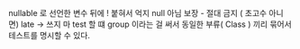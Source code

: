 nullable 로 선언한 변수 뒤에 ! 붙혀서 억지 null 아님 보장 - 절대 금지 ( 초고수 아니면)
late -> 쓰지 마
test 할 떄 group 이라는 걸 써서 동일한 부류( Class ) 끼리 묶어서 테스트를 명시할 수 있다.

